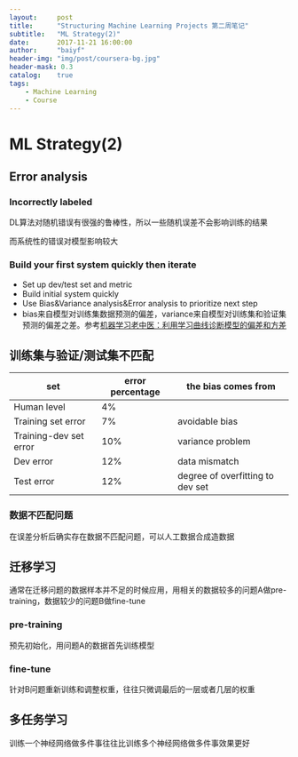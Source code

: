 ```yaml
---
layout:     post
title:      "Structuring Machine Learning Projects 第二周笔记"
subtitle:   "ML Strategy(2)"
date:       2017-11-21 16:00:00
author:     "baiyf"
header-img: "img/post/coursera-bg.jpg"
header-mask: 0.3
catalog:    true
tags:
    - Machine Learning
    - Course
---
```


# ML Strategy(2)

## Error analysis

### Incorrectly labeled

DL算法对随机错误有很强的鲁棒性，所以一些随机误差不会影响训练的结果

而系统性的错误对模型影响较大

### Build your first system quickly then iterate

* Set up dev/test set and metric
* Build initial system quickly
* Use Bias&Variance analysis&Error analysis to prioritize next step
* bias来自模型对训练集数据预测的偏差，variance来自模型对训练集和验证集预测的偏差之差。参考[机器学习老中医：利用学习曲线诊断模型的偏差和方差](https://zhuanlan.zhihu.com/p/33220323)

## 训练集与验证/测试集不匹配

| set                    | error percentage | the bias comes from              |
| ---------------------- | ---------------- | -------------------------------- |
| Human level            | 4%               |                                  |
| Training set error     | 7%               | avoidable bias                   |
| Training-dev set error | 10%              | variance problem                 |
| Dev error              | 12%              | data mismatch                    |
| Test error             | 12%              | degree of overfitting to dev set |

### 数据不匹配问题

在误差分析后确实存在数据不匹配问题，可以人工数据合成造数据

## 迁移学习

通常在迁移问题的数据样本并不足的时候应用，用相关的数据较多的问题A做pre-training，数据较少的问题B做fine-tune

### pre-training

预先初始化，用问题A的数据首先训练模型

### fine-tune

针对B问题重新训练和调整权重，往往只微调最后的一层或者几层的权重

## 多任务学习

训练一个神经网络做多件事往往比训练多个神经网络做多件事效果更好